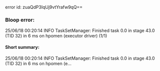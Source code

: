 error id: zuaQdP3IqUj9vtYrafw9qQ==
### Bloop error:

25/06/18 00:20:14 INFO TaskSetManager: Finished task 0.0 in stage 43.0 (TID 32) in 6 ms on hpomen (executor driver) (1/1)
#### Short summary: 

25/06/18 00:20:14 INFO TaskSetManager: Finished task 0.0 in stage 43.0 (TID 32) in 6 ms on hpomen (e...